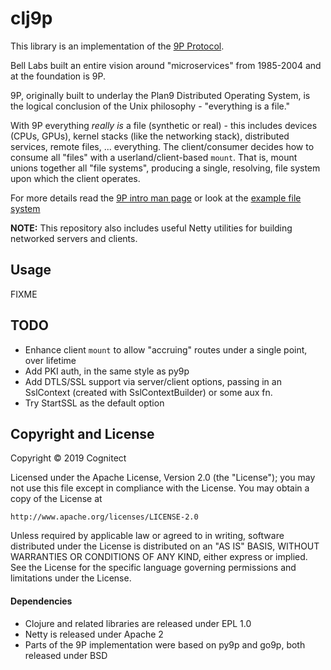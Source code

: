 # clj9p

This library is an implementation of the [9P Protocol](https://en.wikipedia.org/wiki/9P).

Bell Labs built an entire vision around "microservices" from 1985-2004 and at the foundation is 9P.

9P, originally built to underlay the Plan9 Distributed Operating System,
is the logical conclusion of the Unix philosophy - "everything is a file."

With 9P everything *really is* a file (synthetic or real) - this includes
devices (CPUs, GPUs), kernel stacks (like the networking stack), distributed services, remote files, ... everything.
The client/consumer decides how to consume all "files" with a userland/client-based
`mount`.  That is, mount unions together all "file systems", producing a single,
resolving, file system upon which the client operates.

For more details read the [9P intro man page](https://swtch.com/plan9port/man/man1/intro.html) or look at the
[example file system](./src/cognitect/clj9p/example.clj)

**NOTE:** This repository also includes useful Netty utilities for building
networked servers and clients.

## Usage

FIXME


## TODO

 * Enhance client `mount` to allow "accruing" routes under a single point, over lifetime
 * Add PKI auth, in the same style as py9p
 * Add DTLS/SSL support via server/client options, passing in an SslContext (created with SslContextBuilder) or some aux fn.
  * Try StartSSL as the default option


## Copyright and License

Copyright © 2019 Cognitect

Licensed under the Apache License, Version 2.0 (the "License");
you may not use this file except in compliance with the License.
You may obtain a copy of the License at

    http://www.apache.org/licenses/LICENSE-2.0

Unless required by applicable law or agreed to in writing, software
distributed under the License is distributed on an "AS IS" BASIS,
WITHOUT WARRANTIES OR CONDITIONS OF ANY KIND, either express or implied.
See the License for the specific language governing permissions and
limitations under the License.

#### Dependencies

 * Clojure and related libraries are released under EPL 1.0
 * Netty is released under Apache 2
 * Parts of the 9P implementation were based on py9p and go9p, both released under BSD

